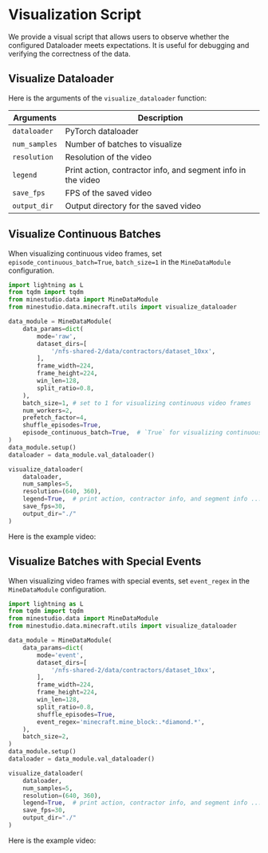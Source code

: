 <!--
 * @Date: 2024-12-12 09:18:35
 * @LastEditors: caishaofei caishaofei@stu.pku.edu.cn
 * @LastEditTime: 2024-12-12 11:40:10
 * @FilePath: /MineStudio/docs/source/data/visualization.md
-->

# Visualization Script

We provide a visual script that allows users to observe whether the configured Dataloader meets expectations. It is useful for debugging and verifying the correctness of the data. 

## Visualize Dataloader

Here is the arguments of the `visualize_dataloader` function:

| Arguments | Description |
| --- | --- |
| `dataloader` | PyTorch dataloader |
| `num_samples` | Number of batches to visualize |
| `resolution` | Resolution of the video |
| `legend` | Print action, contractor info, and segment info in the video |
| `save_fps` | FPS of the saved video |
| `output_dir` | Output directory for the saved video |

## Visualize Continuous Batches

When visualizing continuous video frames, set `episode_continuous_batch=True`, `batch_size=1` in the `MineDataModule` configuration. 

```python
import lightning as L
from tqdm import tqdm
from minestudio.data import MineDataModule
from minestudio.data.minecraft.utils import visualize_dataloader

data_module = MineDataModule(
    data_params=dict(
        mode='raw',
        dataset_dirs=[
            '/nfs-shared-2/data/contractors/dataset_10xx',
        ],
        frame_width=224,
        frame_height=224,
        win_len=128,
        split_ratio=0.8,
    ),
    batch_size=1, # set to 1 for visualizing continuous video frames
    num_workers=2,
    prefetch_factor=4,
    shuffle_episodes=True,
    episode_continuous_batch=True,  # `True` for visualizing continuous video frames
)
data_module.setup()
dataloader = data_module.val_dataloader()

visualize_dataloader(
    dataloader, 
    num_samples=5, 
    resolution=(640, 360), 
    legend=True,  # print action, contractor info, and segment info ... in the video
    save_fps=30, 
    output_dir="./"
)
```

Here is the example video:


## Visualize Batches with Special Events

When visualizing video frames with special events, set `event_regex` in the `MineDataModule` configuration. 

```python
import lightning as L
from tqdm import tqdm
from minestudio.data import MineDataModule
from minestudio.data.minecraft.utils import visualize_dataloader

data_module = MineDataModule(
    data_params=dict(
        mode='event',
        dataset_dirs=[
            '/nfs-shared-2/data/contractors/dataset_10xx',
        ],
        frame_width=224,
        frame_height=224,
        win_len=128,
        split_ratio=0.8,
        shuffle_episodes=True,
        event_regex='minecraft.mine_block:.*diamond.*',
    ),
    batch_size=2,
)
data_module.setup()
dataloader = data_module.val_dataloader()

visualize_dataloader(
    dataloader, 
    num_samples=5, 
    resolution=(640, 360), 
    legend=True,  # print action, contractor info, and segment info ... in the video
    save_fps=30, 
    output_dir="./"
)
```

Here is the example video:

